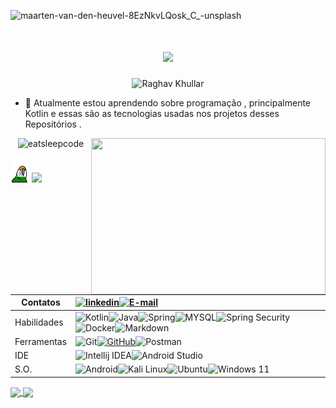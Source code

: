
![maarten-van-den-heuvel-8EzNkvLQosk_C_-unsplash](https://github.com/user-attachments/assets/4894e94d-64a6-4ab5-8a29-ec87c25ad925)


<!-- ![maarten-van-den-heuvel-8EzNkvLQosk_B_-unsplash](https://github.com/user-attachments/assets/b9d4bdf8-ef1f-4f9f-946f-077b4e1e5faf) -->

<!-- ![4motions-werbeagentur-_-S7SI6ZYfA_B_-unsplash](https://github.com/user-attachments/assets/f46dd301-c7c9-4d5b-9a93-75f3b300f7d7) -->
<!-- ![fabrice-villard-Jrl_B_UQcZqOc-unsplash](https://github.com/user-attachments/assets/1b174475-17c6-45fd-8e4b-c0bbc6b25363)  -->
<!--   ![fabrice-villard-Jrl_UQcZqOc-unsplash](https://github.com/user-attachments/assets/77122253-65c7-464b-bfe9-8c2ac6296927)  -->
<!--  ![Recorte_C_andre-benz-PKAW8MQYlU8-unsplash](https://github.com/user-attachments/assets/a1a85702-1fc1-43bc-a4ce-21efd1b01010) -->

<h1 align="center">
  <a href="https://git.io/typing-svg">
    <img src="https://readme-typing-svg.herokuapp.com/?lines=Olá!✌️+Eu+me+chamo;+Ronaldo+de+Oliveira;+Seja+Bem+Vindo!&center=true&size=30">
  </a>
</h1>

<div align="center">
<img src="https://github.com/raghavk16/raghavk16/blob/master/connected.gif" alt="Raghav Khullar" width="350" height="200" />
</div>

- 🌱 Atualmente estou aprendendo sobre programação , principalmente Kotlin e essas são as tecnologias usadas nos projetos desses Repositórios .

<img align="right" height="250" width="375" alt="" src="https://raw.githubusercontent.com/iampavangandhi/iampavangandhi/master/gifs/coder.gif" />
<div align="center">
<img src="https://github.com/raghavk16/raghavk16/blob/master/giphy.webp" alt="eatsleepcode" width="250" height="250" />
</div>

 <img src="https://raw.githubusercontent.com/ItsAnunesS/ItsAnunesS/master/src/img/parrots/flags/indiaparrot.gif" width="30" height="40"/></h2>
<img src="https://media.giphy.com/media/12oufCB0MyZ1Go/giphy.gif" width="50"></h2> 

| Contatos | [![linkedin](https://img.shields.io/badge/linkedin-0A66C2?style=for-the-badge&logo=linkedin&logoColor=white)](https://www.linkedin.com/in/ronaldo-oades)[![E-mail](https://img.shields.io/badge/-Email-000?style=for-the-badge&logo=microsoft-outlook&logoColor=007BFF)](mailto:arqronaldo2003@yahoo.com.br)  | 
|--------|:---------|
| Habilidades  |   ![Kotlin](https://img.shields.io/badge/Kotlin-0095D5?&style=for-the-badge&logo=kotlin&logoColor=white)![Java](https://img.shields.io/badge/Java-ED8B00?style=for-the-badge&logo=openjdk&logoColor=white)![Spring](https://img.shields.io/badge/spring-%236DB33F.svg?style=for-the-badge&logo=spring&logoColor=white)![MYSQL](https://img.shields.io/badge/MySQL-00000F?style=for-the-badge&logo=mysql&logoColor=white)![Spring Security](https://img.shields.io/badge/Spring_Security-6DB33F?style=for-the-badge&logo=Spring-Security&logoColor=white)![Docker](https://img.shields.io/badge/docker-%230db7ed.svg?style=for-the-badge&logo=docker&logoColor=white)![Markdown](https://img.shields.io/badge/Markdown-000?style=for-the-badge&logo=markdown) |
| Ferramentas  |  ![Git](https://img.shields.io/badge/GIT-E44C30?style=for-the-badge&logo=git&logoColor=white)[![GitHub](https://img.shields.io/badge/GitHub-100000?style=for-the-badge&logo=github&logoColor=white)](https://github.com/SEUUSERNAME)![Postman](https://img.shields.io/badge/Postman-FF6C37?style=for-the-badge&logo=postman&logoColor=white) |
| IDE  | ![Intellij IDEA](https://img.shields.io/badge/IntelliJ_IDEA-000000.svg?style=for-the-badge&logo=intellij-idea&logoColor=white)![Android Studio](https://img.shields.io/badge/Android_Studio-3DDC84?style=for-the-badge&logo=android-studio&logoColor=white) |
| S.O.  |   ![Android](https://img.shields.io/badge/Android-3DDC84?style=for-the-badge&logo=android&logoColor=white)![Kali Linux](https://img.shields.io/badge/Kali_Linux-557C94?style=for-the-badge&logo=kali-linux&logoColor=white)![Ubuntu](https://img.shields.io/badge/Ubuntu-E95420?style=for-the-badge&logo=ubuntu&logoColor=white)![Windows 11](https://img.shields.io/badge/Windows%2011-%230079d5.svg?style=for-the-badge&logo=Windows%2011&logoColor=white) |


<a href="https://github.com/anuraghazra/github-readme-stats">
  <img height=200 align="center" src="https://github-readme-stats.vercel.app/api?username=ArqRonaldo&layout=compact&bg_color=000&border_color=30A3DC&title_color=E94D5F&text_color=FFF" />
</a>
<a href="https://github.com/anuraghazra/convoychat">
  <img height=200 align="center" src="https://github-readme-stats.vercel.app/api/top-langs?username=ArqRonaldo&layout=donut&bg_color=000&border_color=30A3DC&title_color=E94D5F&text_color=FFF&langs_count=8&card_width=320" />
</a>

<!--
**ArqRonaldo/ArqRonaldo** is a ✨ _special_ ✨ repository because its `README.md` (this file) appears on your GitHub profile.
Here are some ideas to get you started:
- 🔭 I’m currently working on ...
- 🌱 I’m currently learning ...
- 👯 I’m looking to collaborate on ...
- 🤔 I’m looking for help with ...
- 💬 Ask me about ...
- 📫 How to reach me: ...
- 😄 Pronouns: ...
- ⚡ Fun fact: ...
 -https://github.com/Ileriayo/markdown-badges

<h1 align="center">
  <a href="https://git.io/typing-svg">
    <img src="https://readme-typing-svg.herokuapp.com/?lines=Hello,+There!+👋;This+is+Osman+DURDAĞ....;Nice+to+meet+you!&center=true&size=30">
  </a>
</h1>


![GitHub stats](https://github-readme-stats.vercel.app/api?username=ArqRonaldo&show_icons=true&theme=radical)
[![Top Langs](https://github-readme-stats.vercel.app/api/top-langs/?username=ArqRonaldo&layout=donut&bg_color=000&border_color=30A3DC&title_color=E94D5F&
text_color=FFF)](https://github.com/anuraghazra/github-readme-stats)


<a href="https://github.com/anuraghazra/github-readme-stats">
  <img height=200 align="center" src="https://github-readme-stats.vercel.app/api?username=anuraghazra" />
</a>
<a href="https://github.com/anuraghazra/convoychat">
  <img height=200 align="center" src="https://github-readme-stats.vercel.app/api/top-langs?username=anuraghazra&layout=compact&langs_count=8&card_width=320" />
</a>


| habilidades   | tecnologias      | sistema operacional   |
| :---------- | :--------- | :---------------------------------- |
| git | kotlin | android |


| contato | status |
| :------- | :---------|
|  [![MIT License](https://img.shields.io/badge/License-MIT-green.svg)](https://choosealicense.com/licenses/mit/)
[![MIT License](https://img.shields.io/badge/License-MIT-green.svg)](https://choosealicense.com/licenses/mit/)
[![MIT License](https://img.shields.io/badge/License-MIT-green.svg)](https://choosealicense.com/licenses/mit/)  |   email | eklkl

-->
